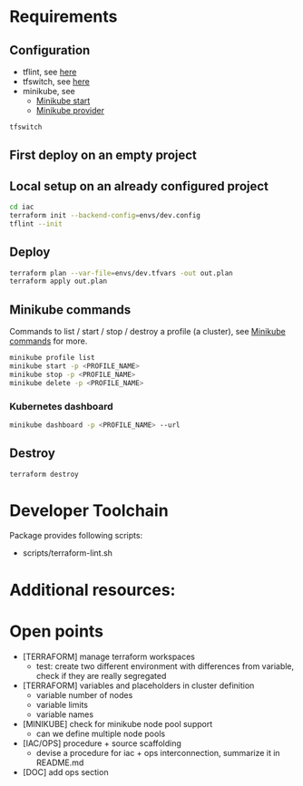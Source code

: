# Requirements
## Configuration
- tflint, see [here](https://github.com/terraform-linters/tflint)
- tfswitch, see [here](https://tfswitch.warrensbox.com/Install/)
- minikube, see
    - [Minikube start](https://minikube.sigs.k8s.io/docs/start/)
    - [Minikube provider](https://registry.terraform.io/providers/scott-the-programmer/minikube/latest/docs)
```Bash
tfswitch
```

## First deploy on an empty project

## Local setup on an already configured project

```Bash
cd iac
terraform init --backend-config=envs/dev.config
tflint --init
```

## Deploy
```Bash
terraform plan --var-file=envs/dev.tfvars -out out.plan
terraform apply out.plan
```

## Minikube commands
Commands to list / start / stop / destroy a profile (a cluster), see [Minikube commands](https://minikube.sigs.k8s.io/docs/commands/stop/) for more.
```Bash
minikube profile list
minikube start -p <PROFILE_NAME>
minikube stop -p <PROFILE_NAME>
minikube delete -p <PROFILE_NAME>
```
### Kubernetes dashboard
```Bash
minikube dashboard -p <PROFILE_NAME> --url
```

## Destroy
```Bash
terraform destroy
```

# Developer Toolchain
Package provides following scripts:

- scripts/terraform-lint.sh

# Additional resources:

# Open points
- [TERRAFORM] manage terraform workspaces
    - test: create two different environment with differences from variable, check if they are really segregated
- [TERRAFORM] variables and placeholders in cluster definition
    - variable number of nodes
    - variable limits
    - variable names
- [MINIKUBE] check for minikube node pool support
    - can we define multiple node pools
- [IAC/OPS] procedure + source scaffolding 
    - devise a procedure for iac + ops interconnection, summarize it in README.md
- [DOC] add ops section
